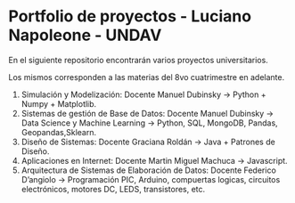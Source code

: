 # Portfolio de proyectos - Luciano Napoleone - UNDAV

En el siguiente repositorio encontrarán varios proyectos universitarios.

Los mismos corresponden a las materias del 8vo cuatrimestre en adelante.

1) Simulación y Modelización: Docente Manuel Dubinsky -> Python + Numpy + Matplotlib.
2) Sistemas de gestión de Base de Datos: Docente Manuel Dubinsky -> Data Science y Machine Learning -> Python, SQL, MongoDB, Pandas, Geopandas,Sklearn.
3) Diseño de Sistemas: Docente Graciana Roldán -> Java + Patrones de Diseño.
4) Aplicaciones en Internet: Docente Martin Miguel Machuca -> Javascript.
5) Arquitectura de Sistemas de Elaboración de Datos: Docente Federico D’angiolo -> Programación PIC, Arduino, compuertas logicas, circuitos electrónicos, motores DC, LEDS, transistores, etc.





